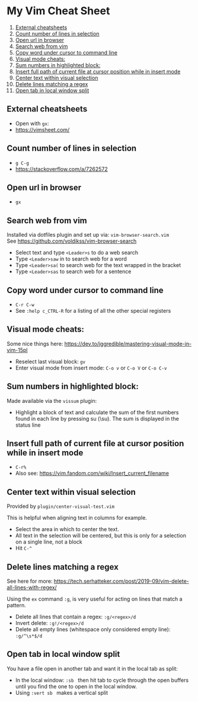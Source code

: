 My Vim Cheat Sheet
==================

1. [External cheatsheets](#external-cheatsheets)
2. [Count number of lines in selection](#count-number-of-lines-in-selection)
3. [Open url in browser](#open-url-in-browser)
4. [Search web from vim](#search-web-from-vim)
5. [Copy word under cursor to command line](#copy-word-under-cursor-to-command-line)
6. [Visual mode cheats:](#visual-mode-cheats:)
7. [Sum numbers in highlighted block:](#sum-numbers-in-highlighted-block:)
8. [Insert full path of current file at cursor position while in insert mode](#insert-full-path-of-current-file-at-cursor-position-while-in-insert-mode)
9. [Center text within visual selection](#center-text-within-visual-selection)
10. [Delete lines matching a regex](#delete-lines-matching-a-regex)
11. [Open tab in local window split](#open-tab-in-local-window-split)


## External cheatsheets
* Open with `gx`:
* https://vimsheet.com/

## Count number of lines in selection
* `g C-g`
* https://stackoverflow.com/a/7262572

## Open url in browser
* `gx`

## Search web from vim
Installed via dotfiles plugin and set up via: `vim-browser-search.vim`  
See https://github.com/voldikss/vim-browser-search
* Select text and type `<Leader>s` to do a web search
* Type `<Leader>saw` in to search web for a word
* Type `<Leader>sa(` to search web for the text wrapped in the bracket
* Type `<Leader>sas` to search web for a sentence

## Copy word under cursor to command line
* `C-r C-w`
* See `:help c_CTRL-R` for a listing of all the other special registers

## Visual mode cheats:
Some nice things here: https://dev.to/iggredible/mastering-visual-mode-in-vim-15pl
* Reselect last visual block: `gv`
* Enter visual mode from insert mode: `C-o v` or `C-o V` or `C-o C-v`

## Sum numbers in highlighted block:
Made available via the `vissum` plugin:
* Highlight a block of text and calculate the sum of the first numbers
  found in each line by pressing <Leader>su (\su). The sum is displayed in the
  status line

## Insert full path of current file at cursor position while in insert mode
* `C-r%`
* Also see: https://vim.fandom.com/wiki/Insert_current_filename

## Center text within visual selection
Provided by `plugin/center-visual-test.vim`

This is helpful when aligning text in columns for example.
* Select the area in which to center the text.
* All text in the selection will be centered, but this is only for a
    selection on a single line, not a block
* Hit `C-^`

## Delete lines matching a regex 
See here for more: https://tech.serhatteker.com/post/2019-09/vim-delete-all-lines-with-regex/

Using the `ex` command `:g`, is very useful for acting on lines that match a pattern.
* Delete all lines that contain a regex: `:g/<regex>/d`
* Invert delete: `:g!/<regex>/d`
* Delete all empty lines (whitespace only considered empty line): `:g/^\s*$/d`

## Open tab in local window split
You have a file open in another tab and want it in the local tab as split:
* In the local window: `:sb ` then hit tab to cycle through the open buffers
    until you find the one to open in the local window.
* Using `:vert sb ` makes a vertical split

